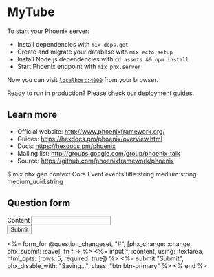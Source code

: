 # MyTube

To start your Phoenix server:

  * Install dependencies with `mix deps.get`
  * Create and migrate your database with `mix ecto.setup`
  * Install Node.js dependencies with `cd assets && npm install`
  * Start Phoenix endpoint with `mix phx.server`

Now you can visit [`localhost:4000`](http://localhost:4000) from your browser.

Ready to run in production? Please [check our deployment guides](https://hexdocs.pm/phoenix/deployment.html).

## Learn more

  * Official website: http://www.phoenixframework.org/
  * Guides: https://hexdocs.pm/phoenix/overview.html
  * Docs: https://hexdocs.pm/phoenix
  * Mailing list: http://groups.google.com/group/phoenix-talk
  * Source: https://github.com/phoenixframework/phoenix


$ mix phx.gen.context Core Event events title:string medium:string medium_uuid:string


## Question form

<form phx-submit="save" phx-change="change">
  <div class="form-group">
    <label for="formcontent">Content</label>
    <input 
      type="text" 
      class="form-control" 
      id="formcontent" 
      aria-describedby="form content">
    </input>
  </div>
  <button 
    type="submit" 
    class="btn btn-primary"
    phx-disable-with="...Saving">
    Submit
  </button>
</form>
<%= form_for @question_changeset, "#", [phx_change: :change, phx_submit: :save], fn f -> %>
  <%= input(f, :content, using: :textarea, html_opts: [rows: 5, required: true]) %>
  <%= submit "Submit", phx_disable_with: "Saving...", class: "btn btn-primary" %>
<% end %>